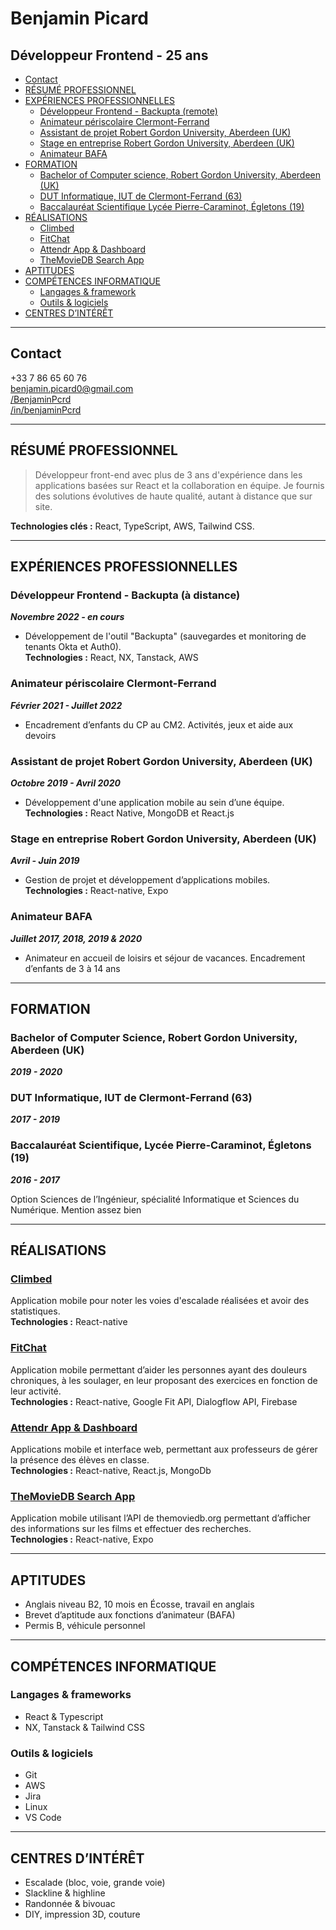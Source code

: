 # Benjamin Picard

## Développeur Frontend - 25 ans

- [Contact](#contact)
- [RÉSUMÉ PROFESSIONNEL](#résumé-professionnel)
- [EXPÉRIENCES PROFESSIONNELLES](#expériences-professionnelles)
  - [Développeur Frontend - Backupta (remote)](#développeur-frontend---backupta-remote)
  - [Animateur périscolaire Clermont-Ferrand](#animateur-périscolaire-clermont-ferrand)
  - [Assistant de projet Robert Gordon University, Aberdeen (UK)](#assistant-de-projet-robert-gordon-university-aberdeen-uk)
  - [Stage en entreprise Robert Gordon University, Aberdeen (UK)](#stage-en-entreprise-robert-gordon-university-aberdeen-uk)
  - [Animateur BAFA](#animateur-bafa)
- [FORMATION](#formation)
  - [Bachelor of Computer science, Robert Gordon University, Aberdeen (UK)](#bachelor-of-computer-science-robert-gordon-university-aberdeen-uk)
  - [DUT Informatique, IUT de Clermont-Ferrand (63)](#dut-informatique-iut-de-clermont-ferrand-63)
  - [Baccalauréat Scientifique Lycée Pierre-Caraminot, Égletons (19)](#baccalauréat-scientifique-lycée-pierre-caraminot-égletons-19)
- [RÉALISATIONS](#réalisations)
  - [Climbed](#climbed)
  - [FitChat](#fitchat)
  - [Attendr App & Dashboard](#attendr-app--dashboard)
  - [TheMovieDB Search App](#themoviedb-search-app)
- [APTITUDES](#aptitudes)
- [COMPÉTENCES INFORMATIQUE](#compétences-informatique)
  - [Langages & framework](#langages--framework)
  - [Outils & logiciels](#outils--logiciels)
- [CENTRES D’INTÉRÊT](#centres-dintérêt)

---

## Contact

+33 7 86 65 60 76  
[benjamin.picard0@gmail.com](mailto:benjamin.picard0@gmail.com)  
[/BenjaminPcrd](https://github.com/BenjaminPcrd)  
[/in/benjaminPcrd](https://www.linkedin.com/in/benjaminpcrd/)

---

## RÉSUMÉ PROFESSIONNEL

> Développeur front-end avec plus de 3 ans d'expérience dans les applications basées sur React et la collaboration en équipe. Je fournis des solutions évolutives de haute qualité, autant à distance que sur site.

**Technologies clés :** React, TypeScript, AWS, Tailwind CSS.

---

## EXPÉRIENCES PROFESSIONNELLES

### Développeur Frontend - Backupta (à distance)

**_Novembre 2022 - en cours_**

- Développement de l'outil "Backupta" (sauvegardes et monitoring de tenants Okta et Auth0).  
  **Technologies :** React, NX, Tanstack, AWS

### Animateur périscolaire Clermont-Ferrand

**_Février 2021 - Juillet 2022_**

- Encadrement d’enfants du CP au CM2. Activités, jeux et aide aux devoirs

### Assistant de projet Robert Gordon University, Aberdeen (UK)

**_Octobre 2019 - Avril 2020_**

- Développement d'une application mobile au sein d’une équipe.  
  **Technologies :** React Native, MongoDB et React.js

### Stage en entreprise Robert Gordon University, Aberdeen (UK)

**_Avril - Juin 2019_**

- Gestion de projet et développement d’applications mobiles.  
  **Technologies :** React-native, Expo

### Animateur BAFA

**_Juillet 2017, 2018, 2019 & 2020_**

- Animateur en accueil de loisirs et séjour de vacances. Encadrement d’enfants de 3 à 14 ans

---

## FORMATION

### Bachelor of Computer Science, Robert Gordon University, Aberdeen (UK)

**_2019 - 2020_**

### DUT Informatique, IUT de Clermont-Ferrand (63)

**_2017 - 2019_**

### Baccalauréat Scientifique, Lycée Pierre-Caraminot, Égletons (19)

**_2016 - 2017_**

Option Sciences de l’Ingénieur, spécialité Informatique et Sciences du Numérique. Mention assez bien

---

## RÉALISATIONS

### [Climbed](https://github.com/BenjaminPcrd/Climbed)

Application mobile pour noter les voies d'escalade réalisées et avoir des statistiques.  
**Technologies :** React-native

### [FitChat](https://github.com/RGU-Computing/fitchat)

Application mobile permettant d’aider les personnes ayant des douleurs chroniques, à les soulager, en leur proposant des exercices en fonction de leur activité.  
**Technologies :** React-native, Google Fit API, Dialogflow API, Firebase

### [Attendr App & Dashboard](https://github.com/BenjaminPcrd)

Applications mobile et interface web, permettant aux professeurs de gérer la présence des élèves en classe.  
**Technologies :** React-native, React.js, MongoDb

### [TheMovieDB Search App](https://github.com/BenjaminPcrd/TmdbSearchApp)

Application mobile utilisant l’API de themoviedb.org permettant d’afficher des informations sur les films et effectuer des recherches.  
**Technologies :** React-native, Expo

---

## APTITUDES

- Anglais niveau B2, 10 mois en Écosse, travail en anglais
- Brevet d’aptitude aux fonctions d’animateur (BAFA)
- Permis B, véhicule personnel

---

## COMPÉTENCES INFORMATIQUE

### Langages & frameworks

- React & Typescript
- NX, Tanstack & Tailwind CSS

### Outils & logiciels

- Git
- AWS
- Jira
- Linux
- VS Code

---

## CENTRES D’INTÉRÊT

- Escalade (bloc, voie, grande voie)
- Slackline & highline
- Randonnée & bivouac
- DIY, impression 3D, couture
